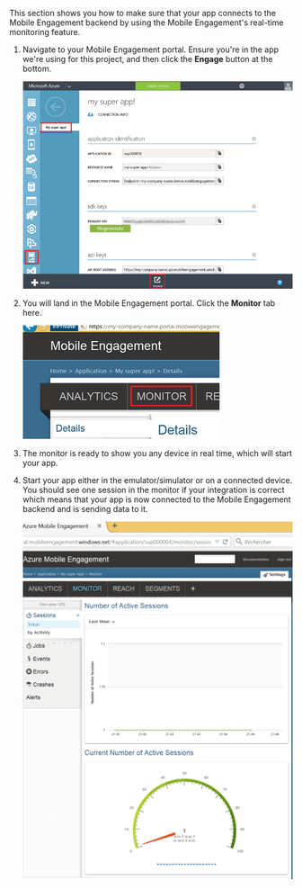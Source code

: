 This section shows you how to make sure that your app connects to the Mobile Engagement backend by using the Mobile Engagement's real-time monitoring feature.

1. Navigate to your Mobile Engagement portal. Ensure you're in the app we're using for this project, and then click the **Engage** button at the bottom.

	 ![](./media/mobile-engagement-connect-app-with-monitor/engage-button.png)

2. You will land in the Mobile Engagement portal. Click the **Monitor** tab here.
	 
	![](./media/mobile-engagement-connect-app-with-monitor/click-monitor-tab.png)

3. The monitor is ready to show you any device in real time, which will start your app.
	 
4. Start your app either in the emulator/simulator or on a connected device. You should see one session in the monitor if your integration is correct which means that your app is now connected to the Mobile Engagement backend and is sending data to it.  
	
	 ![](./media/mobile-engagement-connect-app-with-monitor/monitor.png)

